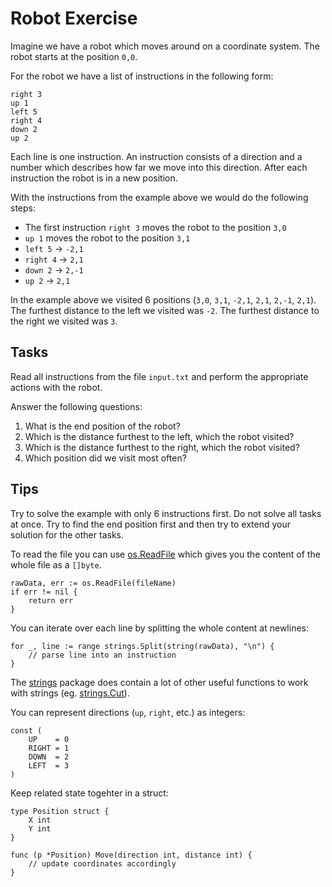 # Robot Exercise

Imagine we have a robot which moves around on a coordinate system.
The robot starts at the position `0,0`.

For the robot we have a list of instructions in the following form:

```
right 3
up 1
left 5
right 4
down 2
up 2
```

Each line is one instruction. An instruction consists of a direction and a number which describes how far we move into this direction. After each instruction the robot is in a new position.

With the instructions from the example above we would do the following steps:
* The first instruction `right 3` moves the robot to the position `3,0`
* `up 1` moves the robot to the position `3,1`
* `left 5` -> `-2,1`
* `right 4` -> `2,1`
* `down 2` -> `2,-1`
* `up 2` -> `2,1`

In the example above we visited 6 positions (`3,0`, `3,1`, `-2,1`, `2,1`, `2,-1`, `2,1`).
The furthest distance to the left we visited was `-2`. The furthest distance to the right we visited was `3`.

## Tasks

Read all instructions from the file `input.txt` and perform the appropriate actions with the robot.

Answer the following questions:

1. What is the end position of the robot?
2. Which is the distance furthest to the left, which the robot visited?
3. Which is the distance furthest to the right, which the robot visited?
4. Which position did we visit most often?


## Tips

Try to solve the example with only 6 instructions first. Do not solve all tasks at once. Try to find the end position first and then try to extend your solution for the other tasks.

To read the file you can use [os.ReadFile](https://pkg.go.dev/os#ReadFile) which gives you the content of the whole file as a `[]byte`.
```golang
rawData, err := os.ReadFile(fileName)
if err != nil {
	return err
}
```

You can iterate over each line by splitting the whole content at newlines:
```golang
for _, line := range strings.Split(string(rawData), "\n") {
	// parse line into an instruction
}
```

The [strings](https://pkg.go.dev/strings) package does contain a lot of other useful functions to work with strings (eg. [strings.Cut](https://pkg.go.dev/strings#Cut)).

You can represent directions (`up`, `right`, etc.) as integers:

```golang
const (
	UP    = 0
	RIGHT = 1
	DOWN  = 2
	LEFT  = 3
)
```

Keep related state togehter in a struct:

```golang
type Position struct {
	X int
	Y int
}

func (p *Position) Move(direction int, distance int) {
	// update coordinates accordingly
}
```
